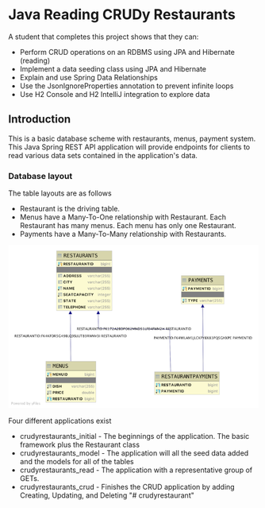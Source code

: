# Java Reading CRUDy Restaurants

A student that completes this project shows that they can:

* Perform CRUD operations on an RDBMS using JPA and Hibernate (reading)
* Implement a data seeding class using JPA and Hibernate
* Explain and use Spring Data Relationships
* Use the JsonIgnoreProperties annotation to prevent infinite loops
* Use H2 Console and H2 IntelliJ integration to explore data

## Introduction

This is a basic database scheme with restaurants, menus, payment system. This Java Spring REST API application will provide endpoints for clients to read various data sets contained in the application's data.

### Database layout

The table layouts are as follows

* Restaurant is the driving table.
* Menus have a Many-To-One relationship with Restaurant. Each Restaurant has many menus. Each menu has only one Restaurant.
* Payments have a Many-To-Many relationship with Restaurants.

![Image of Database Layout](java-crudyrestaurant-read-db.png)

Four different applications exist

- crudyrestaurants_initial - The beginnings of the application. The basic framework plus the Restaurant class
- crudyrestaurants_model - The application will all the seed data added and the models for all of the tables
- crudyrestaurants_read - The application with a representative group of GETs.
- crudyrestaurants_crud - Finishes the CRUD application by adding Creating, Updating, and Deleting
"# crudyrestaurant" 
